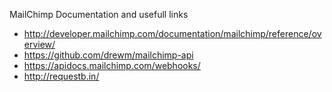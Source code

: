 MailChimp Documentation and usefull links

* http://developer.mailchimp.com/documentation/mailchimp/reference/overview/
* https://github.com/drewm/mailchimp-api
* https://apidocs.mailchimp.com/webhooks/
* http://requestb.in/
